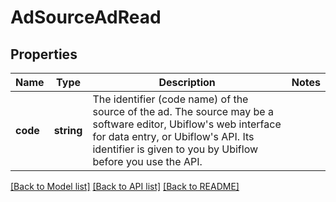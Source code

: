 # AdSourceAdRead

## Properties
Name | Type | Description | Notes
------------ | ------------- | ------------- | -------------
**code** | **string** | The identifier (code name) of the source of the ad.  The source may be a software editor, Ubiflow&#x27;s web interface for data entry, or Ubiflow&#x27;s API.  Its identifier is given to you by Ubiflow before you use the API. | 

[[Back to Model list]](../../README.md#documentation-for-models) [[Back to API list]](../../README.md#documentation-for-api-endpoints) [[Back to README]](../../README.md)

